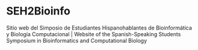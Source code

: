 # SEH2Bioinfo
Sitio web del Simposio de Estudiantes Hispanohablantes de Bioinformática y Biología Computacional | Website of the Spanish-Speaking Students Symposium in Bioinformatics and Computational Biology
